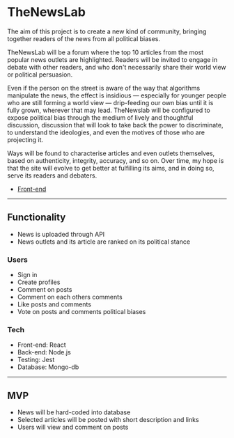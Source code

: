 # TheNewsLab


The aim of this project is to create a new kind of community, bringing together readers of the news from all political biases.

TheNewsLab will be a forum where the top 10 articles from the most popular news outlets are highlighted. Readers will be invited to engage in debate with other readers, and who don't necessarily share their world view or political persuasion.

Even if the person on the street is aware of the way that algorithms manipulate the news, the effect is insidious — especially for younger people who are still forming a world view — drip-feeding our own bias until it is fully grown, wherever that may lead. TheNewslab will be configured to expose political bias through the medium of lively and thoughtful discussion, discussion that will look to take back the power to discriminate, to understand the ideologies, and even the motives of those who are projecting it.

Ways will be found to characterise articles and even outlets themselves, based on authenticity, integrity, accuracy, and so on. Over time, my hope is that the site will evolve to get better at fulfilling its aims, and in doing so, serve its readers and debaters.

- [Front-end](https://github.com/Joshuamac2/news-server)


---
## Functionality
- News is uploaded through API
- News outlets and its article are ranked on its political stance

### Users

-  Sign in
-  Create profiles
-  Comment on posts
-  Comment on each others comments
-  Like posts and comments
-  Vote on posts and comments political biases


### Tech
- Front-end: React
- Back-end: Node.js
- Testing: Jest
- Database: Mongo-db

---
## MVP
- News will be hard-coded into database
- Selected articles will be posted with short description and links
- Users will view and comment on posts
